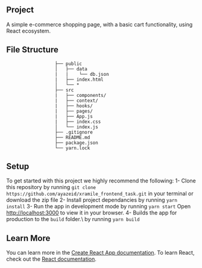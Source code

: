 ## Project

A simple e-commerce shopping page, with a basic cart functionality, using React ecosystem.

## File Structure

                      ├── public
                      │   ├── data
                      |   |    └── db.json
                      |   ├── index.html
                      │   └── *
                      ├── src
                      |   ├── components/
                      |   ├── context/
                      |   ├── hooks/
                      |   ├── pages/
                      |   ├── App.js
                      |   ├── index.css
                      │   └── index.js
                      ├── .gitignore
                      ├── README.md
                      ├── package.json
                      └── yarn.lock

## Setup

To get started with this project we highly recommend the following:
1- Clone this repository by running `git clone https://github.com/ayazeid/xramile_frontend_task.git` in your terminal or download the zip file
2- Install project dependancies by running `yarn install`
3- Run the app in development mode by running `yarn start`
Open [http://localhost:3000](http://localhost:3000) to view it in your browser.
4- Builds the app for production to the `build` folder.\ by running `yarn build`

## Learn More

You can learn more in the [Create React App documentation](https://facebook.github.io/create-react-app/docs/getting-started).
To learn React, check out the [React documentation](https://reactjs.org/).
